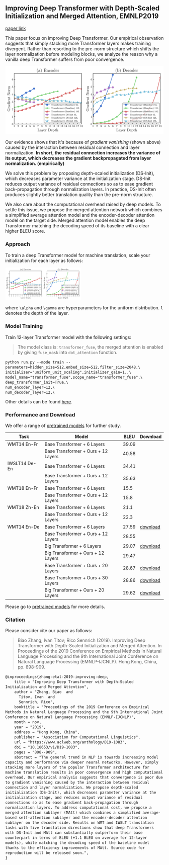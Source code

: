 ## Improving Deep Transformer with Depth-Scaled Initialization and Merged Attention, EMNLP2019

[paper link](https://www.aclweb.org/anthology/D19-1083/)

This paper focus on improving Deep Transformer. 
Our empirical observation suggests that simply stacking more Transformer layers makes training divergent.
Rather than resorting to the pre-norm structure which shifts the layer normalization before modeling blocks,
we analyze the reason why a vanilla deep Transformer suffers from poor convergence.

<img src="grad.png"  width=800 />

Our evidence shows that it's because of *gradient vanishing* (shown above) caused by the interaction between residual connection
and layer normalization. **In short, the residual connection increases the variance of its output, which decreases the gradient
backpropagated from layer normalization. (empirically)**

We solve this problem by proposing depth-scaled initialization (DS-Init), which decreases 
parameter variance at the initialization stage. DS-Init reduces output variance of residual connections so as to
ease gradient back-propagation through normalization layers. In practice, DS-Init often produces slightly better
translation quality than the pre-norm structure.

We also care about the computational overhead raised by deep models. To settle this issue, we propose the merged
attention network which combines a simplified average attention model and the encoder-decoder attention model on 
the target side. Merged attention model enables the deep Transformer matching the decoding speed of its baseline
with a clear higher BLEU score.

### Approach

To train a deep Transformer model for machine translation, scale your initialization for each layer as follows:

<img src="grad.png"  width=240 />

where `\alpha` and `\gamma` are hyperparameters for the uniform distribution. `l` denotes the depth of the layer.


### Model Training

Train 12-layer Transformer model with the following settings:
>The model class is: `transformer_fuse`, the merged attention is enabled by giving `fuse_mask` into `dot_attention` function.
```
python run.py --mode train --parameters=hidden_size=512,embed_size=512,filter_size=2048,\
initializer="uniform_unit_scaling",initializer_gain=1.,\
model_name="transformer_fuse",scope_name="transformer_fuse",\
deep_transformer_init=True,\
num_encoder_layer=12,\
num_decoder_layer=12,\
```

Other details can be found [here](../usage).

### Performance and Download

We offer a range of [pretrained models](http://data.statmt.org/bzhang/emnlp19_deep_transformer/) for further study.


| Task          | Model                               | BLEU  | Download |
|---------------|-------------------------------------|-------| -------- |
| WMT14 En-Fr   | Base Transformer + 6 Layers         | 39.09 | |
|               | Base Transformer + Ours + 12 Layers | 40.58 | |
| IWSLT14 De-En | Base Transformer + 6 Layers         | 34.41 | |
|               | Base Transformer + Ours + 12 Layers | 35.63 | |
| WMT18 En-Fr   | Base Transformer + 6 Layers         | 15.5  | |
|               | Base Transformer + Ours + 12 Layers | 15.8  | |
| WMT18 Zh-En   | Base Transformer + 6 Layers         | 21.1  | |
|               | Base Transformer + Ours + 12 Layers | 22.3  | |
| WMT14 En-De   | Base Transformer + 6 Layers         | 27.59 | [download](http://data.statmt.org/bzhang/emnlp19_deep_transformer/model/base.tar.gz) |
|               | Base Transformer + Ours + 12 Layers | 28.55 | |
|               | Big Transformer + 6 Layers          | 29.07 | [download](http://data.statmt.org/bzhang/emnlp19_deep_transformer/model/big.tar.gz) |
|               | Big Transformer + Ours + 12 Layers  | 29.47 | |
|               | Base Transformer + Ours + 20 Layers | 28.67 | [download](http://data.statmt.org/bzhang/emnlp19_deep_transformer/model/base+fuse_init20.tar.gz) |
|               | Base Transformer + Ours + 30 Layers | 28.86 | [download](http://data.statmt.org/bzhang/emnlp19_deep_transformer/model/base+fuse_init30.tar.gz) |
|               | Big Transformer + Ours + 20 Layers  | 29.62 | [download](http://data.statmt.org/bzhang/emnlp19_deep_transformer/model/big+fuse_init20.tar.gz) |

Please go to [pretrained models](http://data.statmt.org/bzhang/emnlp19_deep_transformer/) for more details.

### Citation

Please consider cite our paper as follows:
>Biao Zhang; Ivan Titov; Rico Sennrich (2019). Improving Deep Transformer with Depth-Scaled Initialization and Merged Attention. In Proceedings of the 2019 Conference on Empirical Methods in Natural Language Processing and the 9th International Joint Conference on Natural Language Processing (EMNLP-IJCNLP). Hong Kong, China, pp. 898-909. 
```
@inproceedings{zhang-etal-2019-improving-deep,
    title = "Improving Deep Transformer with Depth-Scaled Initialization and Merged Attention",
    author = "Zhang, Biao  and
      Titov, Ivan  and
      Sennrich, Rico",
    booktitle = "Proceedings of the 2019 Conference on Empirical Methods in Natural Language Processing and the 9th International Joint Conference on Natural Language Processing (EMNLP-IJCNLP)",
    month = nov,
    year = "2019",
    address = "Hong Kong, China",
    publisher = "Association for Computational Linguistics",
    url = "https://www.aclweb.org/anthology/D19-1083",
    doi = "10.18653/v1/D19-1083",
    pages = "898--909",
    abstract = "The general trend in NLP is towards increasing model capacity and performance via deeper neural networks. However, simply stacking more layers of the popular Transformer architecture for machine translation results in poor convergence and high computational overhead. Our empirical analysis suggests that convergence is poor due to gradient vanishing caused by the interaction between residual connection and layer normalization. We propose depth-scaled initialization (DS-Init), which decreases parameter variance at the initialization stage, and reduces output variance of residual connections so as to ease gradient back-propagation through normalization layers. To address computational cost, we propose a merged attention sublayer (MAtt) which combines a simplified average-based self-attention sublayer and the encoder-decoder attention sublayer on the decoder side. Results on WMT and IWSLT translation tasks with five translation directions show that deep Transformers with DS-Init and MAtt can substantially outperform their base counterpart in terms of BLEU (+1.1 BLEU on average for 12-layer models), while matching the decoding speed of the baseline model thanks to the efficiency improvements of MAtt. Source code for reproduction will be released soon.",
}
```
